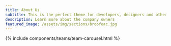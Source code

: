 ```yaml
---
title: About Us
subtitle: This is the perfect theme for developers, designers and other creatives.
description: Learn more about the company owners
featured_image: /assets/img/sections/broofoac.jpg
---
```


{% include components/teams/team-carousel.html %}